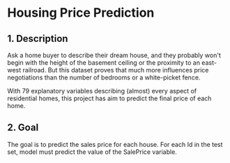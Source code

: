 # **Housing Price Prediction**
## **1.** **Description**
Ask a home buyer to describe their dream house, and they probably won't begin with the height of the basement ceiling or the proximity to an east-west railroad. But this  dataset proves that much more influences price negotiations than the number of bedrooms or a white-picket fence.

With 79 explanatory variables describing (almost) every aspect of residential homes, this project has aim to predict the final price of each home.

## **2.** **Goal**
The goal is to predict the sales price for each house. For each Id in the test set, model must predict the value of the SalePrice variable. 
